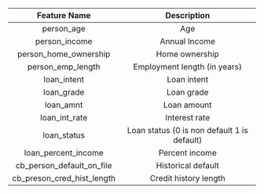 | Feature Name | Description |
|:------------:|:-----------:|
| person_age | Age |
| person_income | Annual Income |
| person_home_ownership | Home ownership |
| person_emp_length | Employment length (in years) |
| loan_intent | Loan intent |
| loan_grade | Loan grade |
| loan_amnt | Loan amount |
| loan_int_rate | Interest rate |
| loan_status | Loan status (0 is non default 1 is default) |
| loan_percent_income | Percent income |
| cb_person_default_on_file | Historical default |
| cb_preson_cred_hist_length | Credit history length |
